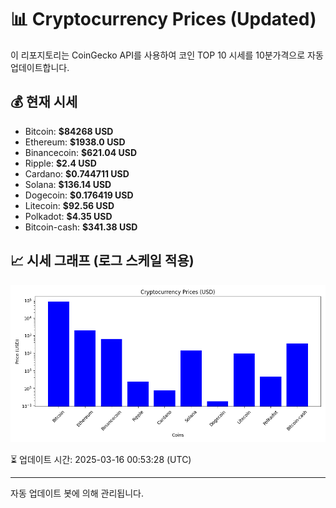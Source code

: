 
# 📊 Cryptocurrency Prices (Updated)

이 리포지토리는 CoinGecko API를 사용하여 코인 TOP 10 시세를 10분가격으로 자동 업데이트합니다.

## 💰 현재 시세
- Bitcoin: **$84268 USD**
- Ethereum: **$1938.0 USD**
- Binancecoin: **$621.04 USD**
- Ripple: **$2.4 USD**
- Cardano: **$0.744711 USD**
- Solana: **$136.14 USD**
- Dogecoin: **$0.176419 USD**
- Litecoin: **$92.56 USD**
- Polkadot: **$4.35 USD**
- Bitcoin-cash: **$341.38 USD**

## 📈 시세 그래프 (로그 스케일 적용)
![Crypto Prices](crypto_prices.png)

⏳ 업데이트 시간: 2025-03-16 00:53:28 (UTC)

---
자동 업데이트 봇에 의해 관리됩니다.
